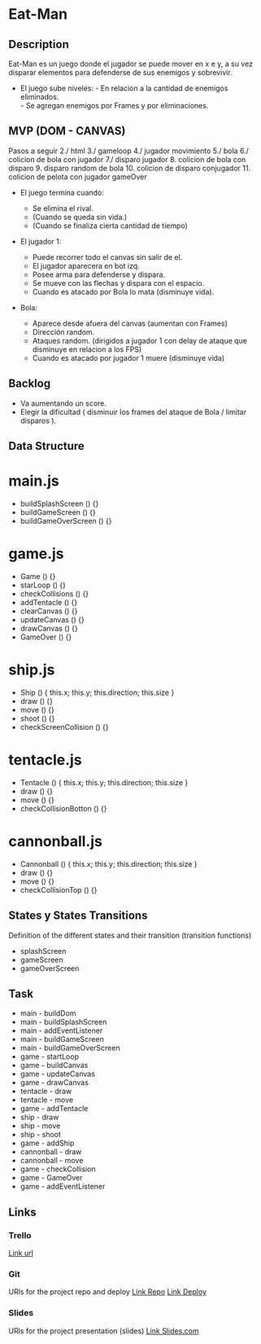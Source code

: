 # Eat-Man

## Description

Eat-Man es un juego donde el jugador se puede mover en x e y, a su vez disparar elementos para defenderse de sus enemigos y sobrevivir. 

* El juego sube niveles: - En relacion a la cantidad de enemigos eliminados.                        
                         - Se agregan enemigos por Frames y por eliminaciones.

## MVP (DOM - CANVAS)

Pasos a seguir 
2./ html 
3./ gameloop
4./ jugador movimiento
5./ bola
6./ colicion de bola con jugador 
7./ disparo jugador 
8. colicion de bola con disparo
9. disparo random de bola 
10. colicion de disparo conjugador
11. colicion de pelota con jugador gameOver 


- El juego termina cuando:
    * Se elimina el rival.
    * (Cuando se queda sin vida.)
    * (Cuando se finaliza cierta cantidad de tiempo)

- El jugador 1:
    * Puede recorrer todo el canvas sin salir de el.
    * El jugador aparecera en bot izq. 
    * Posee arma para defenderse y dispara.
    * Se mueve con las flechas y dispara con el espacio.
    * Cuando es atacado por Bola lo mata (disminuye vida).

- Bola:
    * Aparece desde afuera del canvas (aumentan con Frames)   
    * Dirección random.
    * Ataques random. (dirigidos a jugador 1 con delay de ataque que disminuye en relacion a los FPS)
    * Cuando es atacado por jugador 1 muere (disminuye vida)



## Backlog

- Va aumentando un score.
- Elegir la dificultad ( disminuir los frames del ataque de Bola / limitar disparos ).







## Data Structure

# main.js

- buildSplashScreen () {}
- buildGameScreen () {}
- buildGameOverScreen () {}

# game.js

- Game () {}
- starLoop () {}
- checkCollisions () {}
- addTentacle () {}
- clearCanvas () {}
- updateCanvas () {}
- drawCanvas () {}
- GameOver () {}

# ship.js 

- Ship () {
    this.x;
    this.y;
    this.direction;
    this.size
}
- draw () {}
- move () {}
- shoot () {}
- checkScreenCollision () {}

# tentacle.js 

- Tentacle () {
    this.x;
    this.y;
    this.direction;
    this.size
}
- draw () {}
- move () {}
- checkCollisionBotton () {}

# cannonball.js 

- Cannonball () {
    this.x;
    this.y;
    this.direction;
    this.size
}
- draw () {}
- move () {}
- checkCollisionTop () {}

## States y States Transitions
Definition of the different states and their transition (transition functions)

- splashScreen
- gameScreen
- gameOverScreen

## Task

- main - buildDom
- main - buildSplashScreen
- main - addEventListener
- main - buildGameScreen
- main - buildGameOverScreen
- game - startLoop
- game - buildCanvas
- game - updateCanvas
- game - drawCanvas
- tentacle - draw
- tentacle - move
- game - addTentacle
- ship - draw
- ship - move
- ship - shoot
- game - addShip
- cannonball - draw
- cannonball - move
- game - checkCollision
- game - GameOver
- game - addEventListener

## Links

### Trello
[Link url](https://trello.com/b/CWviY2zv/kraken-brigade-project)

### Git
URls for the project repo and deploy
[Link Repo](https://github.com/jorgeberrizbeitia/kraken-brigade)
[Link Deploy](https://jorgeberrizbeitia.github.io/kraken-brigade/)

### Slides
URls for the project presentation (slides)
[Link Slides.com](https://docs.google.com/presentation/d/138o01hAz-0gXepN78RsDgse12HiiuN7Fz_N_hJnI9_g/edit?usp=sharing)